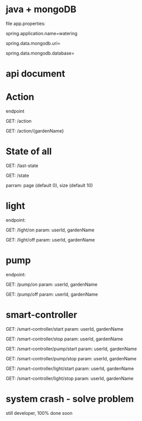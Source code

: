 # java + mongoDB

file app.properties:

spring.application.name=watering

spring.data.mongodb.uri=

spring.data.mongodb.database=

# api document

# Action

endpoint

GET: /action

GET: /action/{gardenName}

# State of all

GET: /last-state

GET: /state

parram: page (default 0), size (default 10)

# light

endpoint: 

GET: /light/on param: userId, gardenName

GET: /light/off param: userId, gardenName

# pump

endpoint: 

GET: /pump/on param: userId, gardenName

GET: /pump/off param: userId, gardenName

# smart-controller

GET: /smart-controller/start param: userId, gardenName

GET: /smart-controller/stop param: userId, gardenName

GET: /smart-controller/pump/start param: userId, gardenName

GET: /smart-controller/pump/stop param: userId, gardenName

GET: /smart-controller/light/start param: userId, gardenName

GET: /smart-controller/light/stop param: userId, gardenName

# system crash - solve problem

still developer, 100% done soon
